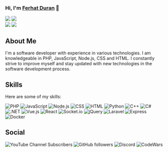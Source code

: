 ### Hi, I'm [Ferhat Duran](https://github.com/Ferhatduran55) 👋

![](https://github-readme-stats.vercel.app/api?username=Ferhatduran55&theme=nightowl&show_icons=true&hide_border=true&card_width=150)
![](https://github-readme-streak-stats.herokuapp.com/?user=Ferhatduran55&theme=nightowl&hide_border=true&card_width=300)<br>
![](https://github-readme-stats.vercel.app/api/top-langs/?username=Ferhatduran55&layout=donut&theme=nightowl&langs_count=6&size_weight=1&count_weight=0&hide_border=true&card_width=250)
![](https://github-readme-stats.vercel.app/api/wakatime?username=Ferhatduran55&layout=compact&theme=nightowl&hide_border=true)<br>
## About Me

I'm a software developer with experience in various technologies. I am knowledgeable in PHP, JavaScript, Node.js, CSS and HTML. I constantly strive to improve myself and stay updated with new technologies in the software development process.

## Skills

Here are some of my skills:

![PHP](https://img.shields.io/badge/PHP-777BB4?style=for-the-badge&logo=php&logoColor=white&labelColor=777BB4)
![JavaScript](https://img.shields.io/badge/JavaScript-F7DF1E?style=for-the-badge&logo=javascript&logoColor=white&labelColor=F7DF1E)
![Node.js](https://img.shields.io/badge/Node.js-339933?style=for-the-badge&logo=node.js&logoColor=white&labelColor=339933)
![CSS](https://img.shields.io/badge/CSS-1572B6?style=for-the-badge&logo=css3&logoColor=white&labelColor=1572B6)
![HTML](https://img.shields.io/badge/HTML-E34F26?style=for-the-badge&logo=html5&logoColor=white&labelColor=E34F26)
![Python](https://img.shields.io/badge/Python-3776AB?style=for-the-badge&logo=python&logoColor=white&labelColor=3776AB)
![C++](https://img.shields.io/badge/C%2B%2B-00599C?style=for-the-badge&logo=c%2B%2B&logoColor=white&labelColor=00599C)
![C#](https://img.shields.io/badge/C%23-239120?style=for-the-badge&logo=c-sharp&logoColor=white&labelColor=239120)
![.NET](https://img.shields.io/badge/.NET-512BD4?style=for-the-badge&logo=.net&logoColor=white&labelColor=512BD4)
![Vue.js](https://img.shields.io/badge/Vue.js-4FC08D?style=for-the-badge&logo=vue.js&logoColor=white&labelColor=4FC08D)
![React](https://img.shields.io/badge/React-61DAFB?style=for-the-badge&logo=react&logoColor=white&labelColor=61DAFB)
![Socket.io](https://img.shields.io/badge/Socket.io-010101?style=for-the-badge&logo=socket.io&logoColor=white&labelColor=010101)
![jQuery](https://img.shields.io/badge/jQuery-0769AD?style=for-the-badge&logo=jquery&logoColor=white&labelColor=0769AD)
![Laravel](https://img.shields.io/badge/Laravel-FF2D20?style=for-the-badge&logo=laravel&logoColor=white&labelColor=FF2D20)
![Express](https://img.shields.io/badge/Express-000000?style=for-the-badge&logo=express&logoColor=white&labelColor=000000)
![Docker](https://img.shields.io/badge/Docker-2496ED?style=for-the-badge&logo=docker&logoColor=white&labelColor=2496ED)

## Social

![YouTube Channel Subscribers](https://img.shields.io/youtube/channel/subscribers/UCvV7AVlKqeGYILMHxOvNoEg?style=social)
![GitHub followers](https://img.shields.io/github/followers/Ferhatduran55?style=social)
![Discord](https://img.shields.io/discord/1095484266177118240?label=Chat&logo=discord&style=social)
![CodeWars](https://www.codewars.com/users/Ferhat5534/badges/micro)
